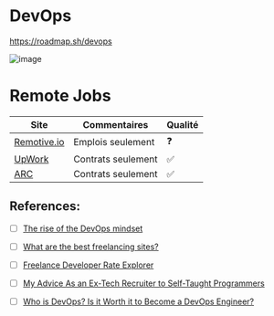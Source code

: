 



# DevOps

https://roadmap.sh/devops

![image](https://roadmap.sh/roadmaps/devops.png)


# Remote Jobs

| Site                               | Commentaires                              | Qualité               |
|------------------------------------|-------------------------------------------|-----------------------|
| [Remotive.io](https://remotive.io) | Emplois seulement                         | :question:            |
| [UpWork](https://upwork.com)       | Contrats seulement                        | :white_check_mark:    |
| [ARC](https://arc.dev)             | Contrats seulement                        | :white_check_mark:    |

## References:

- [ ] [The rise of the DevOps mindset](https://stackoverflow.blog/2020/06/10/the-rise-of-the-devops-mindset/)
- [ ] [What are the best freelancing sites?](https://www.quora.com/What-are-the-best-freelancing-sites)
- [ ] [Freelance Developer Rate Explorer](https://www.codementor.io/freelance-rates)
- [ ] [My Advice As an Ex-Tech Recruiter to Self-Taught Programmers](https://hackernoon.com/heres-my-advice-as-a-ex-tech-recruiter-to-a-self-taught-programmers-0c4t3azq)
- [ ] [Who is DevOps? Is it Worth it to Become a DevOps Engineer?](https://spacelift.io/blog/who-is-devops-engineer)




